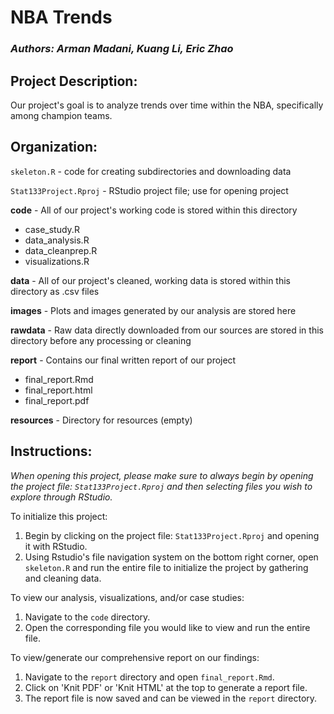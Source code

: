 NBA Trends
==========

### *Authors: Arman Madani, Kuang Li, Eric Zhao*  

Project Description:
--------------------
Our project's goal is to analyze trends over time within the NBA, specifically among champion teams.


Organization:
-------------
`skeleton.R` - code for creating subdirectories and downloading data

`Stat133Project.Rproj` - RStudio project file; use for opening project

**code** - All of our project's working code is stored within this directory

  * case_study.R
  * data_analysis.R
  * data_cleanprep.R
  * visualizations.R

**data** - All of our project's cleaned, working data is stored within this directory as .csv files

**images** - Plots and images generated by our analysis are stored here

**rawdata** - Raw data directly downloaded from our sources are stored in this directory before any processing or cleaning

**report** - Contains our final written report of our project

  * final_report.Rmd
  * final_report.html
  * final_report.pdf

**resources** - Directory for resources (empty)

Instructions:
-------------
*When opening this project, please make sure to always begin by opening the project file: `Stat133Project.Rproj` and then selecting files you wish to explore through RStudio.*

To initialize this project:

  1. Begin by clicking on the project file: `Stat133Project.Rproj` and opening it with RStudio.
  2. Using Rstudio's file navigation system on the bottom right corner, open `skeleton.R` and run the entire file to initialize the project by gathering and cleaning data.
  
To view our analysis, visualizations, and/or case studies:

  1. Navigate to the `code` directory.
  2. Open the corresponding file you would like to view and run the entire file.
  
To view/generate our comprehensive report on our findings:

  1. Navigate to the `report` directory and open `final_report.Rmd`.
  2. Click on 'Knit PDF' or 'Knit HTML' at the top to generate a report file.
  3. The report file is now saved and can be viewed in the `report` directory.



